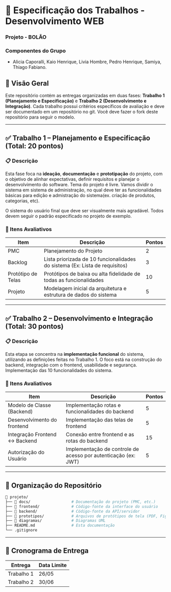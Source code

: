 # 📘 Especificação dos Trabalhos -  Desenvolvimento WEB

### Projeto - BOLÃO
### Componentes do Grupo
- Alicia Caporalli, Kaio Henrique, Livia Hombre, Pedro Henrique, Samiya, Thiago Fabiano.

## 📌 Visão Geral


Este repositório contém as entregas organizadas em duas fases: **Trabalho 1 (Planejamento e Especificação)** e **Trabalho 2 (Desenvolvimento e Integração)**. Cada trabalho possui critérios específicos de avaliação e deve ser documentado em um repositório no git. Você deve fazer o fork deste repositório para seguir o modelo. 

---

## ✅ Trabalho 1 – Planejamento e Especificação (Total: 20 pontos)

### 📋 Descrição

Esta fase foca na **ideação**, **documentação** e **prototipação** do projeto, com o objetivo de alinhar expectativas, definir requisitos e planejar o desenvolvimento do software. Tema do projeto é livre. 
Vamos dividir o sistema em sistema de administração, no qual deve ter as funcionalidades básicas para edição e admistração do sistema(ex. criação de produtos, categorias, etc). 

O sistema do usuário final que deve ser visualmente mais agradável. Todos devem seguir o padrão especificado no projeto de exemplo. 

### 📂 Itens Avaliativos

| Item | Descrição | Pontos |
|------|-----------|--------|
| PMC |  Planejamento do Projeto | 2 |
| Backlog | Lista priorizada de 10 funcionalidades do sistema (Ex: Lista de requisitos) | 3 |
| Protótipo de Telas | Protótipos de baixa ou alta fidelidade de todas as funcionalidades| 10 |
| Projeto | Modelagem inicial da arquitetura e estrutura de dados  do sistema| 5 |

---

## ✅ Trabalho 2 – Desenvolvimento e Integração (Total: 30 pontos)

### 📋 Descrição

Esta etapa se concentra na **implementação funcional** do sistema, utilizando as definições feitas no Trabalho 1. O foco está na construção do backend, integração com o frontend, usabilidade e segurança. Implementação das 10 funcionalidades do sistema. 

### 📂 Itens Avaliativos

| Item | Descrição | Pontos |
|------|-----------|--------|
| Modelo de Classe (Backend) | Implementação rotas e funcionalidades do backend | 5 |
| Desenvolvimento do frontend | Implementação das telas de frontend | 5 |
| Integração Frontend ↔ Backend | Conexão entre frontend e as rotas do backend | 15 |
| Autorização do Usuário | Implementação de controle de acesso por autenticação (ex: JWT) | 5 |

---

## 📎 Organização do Repositório

```bash
📁 projeto/
├── 📁 docs/                  # Documentação do projeto (PMC, etc.)
├── 📁 frontend/              # Código-fonte da interface do usuário
├── 📁 backend/               # Código-fonte da API/servidor
├── 📁 prototipos/            # Arquivos de protótipos de tela (PDF, Figma, imagens)
├── 📁 diagramas/             # Diagramas UML
├── README.md                # Esta documentação
└── .gitignore
```

---

## 📅 Cronograma de Entrega

| Entrega | Data Limite |
|--------|-------------|
| Trabalho 1 | 26/05 |
| Trabalho 2 | 30/06|
